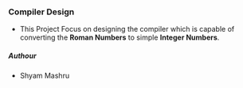 ### Compiler Design

- This Project Focus on designing the compiler which is capable of converting the **Roman Numbers** to simple **Integer Numbers**.

##### Authour
- Shyam Mashru